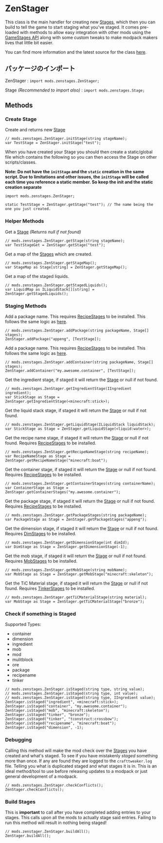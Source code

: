 # ZenStager

This class is the main handler for creating new [Stages](/Mods/GameStages/ZenStages/Stage/), which then you can build to tell the game to start staging what you've staged. It comes pre-loaded with methods to allow easy integration with other mods using the [GameStages API](https://minecraft.curseforge.com/projects/game-stages) along with some custom tweaks to make modpack makers lives that little bit easier.

You can find more information and the latest source for the class [here](https://github.com/DarkPacks/ZenStages/blob/master/src/main/java/uk/artdude/zenstages/stager/ZenStager.java).

## パッケージのインポート

ZenStager : `import mods.zenstages.ZenStager;`

Stage *(Recommended to import also)* : `import mods.zenstages.Stage;`

## Methods

### Create Stage

Create and returns new [Stage](/Mods/GameStages/ZenStages/Stage/)

```zenscript
// mods.zenstages.ZenStager.initStage(string stageName);
var TestStage = ZenStager.initStage("test");
```

When you have created your Stage you should then create a static/global file which contains the following so you can then access the Stage on other scripts/classes.

**Note: Do not have the `initStage` and the `static` creation in the same script. Due to limitations and other issues, the `initStage` will be called each time you reference a static member. So keep the init and the static creation separate**

```zenscript
import mods.zenstages.ZenStager;

static TestStage = ZenStager.getStage("test"); // The name being the one you just created.
```

### Helper Methods

Get a [Stage](/Mods/GameStages/ZenStages/Stage/) *(Returns null if not found)*

```zenscript
// mods.zenstages.ZenStager.getStage(string stageName);
var TestStageGet = ZenStager.getStage("test");
```

Get a map of the [Stages](/Mods/GameStages/ZenStages/Stage/) which are created.

```zenscript
// mods.zenstages.ZenStager.getStageMap();
var StageMap as Stage[string] = ZenStager.getStageMap();
```

Get a map of the staged liquids.

```zenscript
// mods.zenstages.ZenStager.getStagedLiquids();
var LiquidMap as ILiquidStack[][string] = ZenStager.getStagedLiquids();
```

### Staging Methods

Add a package name. This requires [RecipeStages](/Mods/GameStages/RecipeStages/RecipeStages/) to be installed. This follows the same logic as [here](/Mods/GameStages/RecipeStages/RecipeStages/).

```zenscript
// mods.zenstages.ZenStager.addPackage(string packageName, Stage[] stages);
ZenStager.addPackage("appeng", [TestStage]);
```

Add a package name. This requires [RecipeStages](/Mods/GameStages/RecipeStages/RecipeStages/) to be installed. This follows the same logic as [here](/Mods/GameStages/RecipeStages/RecipeStages/).

```zenscript
// mods.zenstages.ZenStager.addContainer(string packageName, Stage[] stages);
ZenStager.addContainer("my.awesome.container", [TestStage]);
```

Get the ingredient stage, if staged it will return the [Stage](/Mods/GameStages/ZenStages/Stage/) or null if not found.

```zenscript
// mods.zenstages.ZenStager.getIngredientStage(IIngredient ingredient);
var StickStage as Stage = ZenStager.getIngredientStage(<minecraft:stick>);
```

Get the liquid stack stage, if staged it will return the [Stage](/Mods/GameStages/ZenStages/Stage/) or null if not found.

```zenscript
// mods.zenstages.ZenStager.getLiquidStage(ILiquidStack liquidStack);
var StickStage as Stage = ZenStager.getLiquidStage(<liquid:water>);
```

Get the recipe name stage, if staged it will return the [Stage](/Mods/GameStages/ZenStages/Stage/) or null if not found. Requires [RecipeStages](/Mods/GameStages/RecipeStages/RecipeStages/) to be installed.

```zenscript
// mods.zenstages.ZenStager.getRecipeNameStage(string recipeName);
var RecipeNameStage as Stage = ZenStager.getRecipeNameStage("minecraft:boat");
```

Get the container stage, if staged it will return the [Stage](/Mods/GameStages/ZenStages/Stage/) or null if not found. Requires [RecipeStages](/Mods/GameStages/RecipeStages/RecipeStages/) to be installed.

```zenscript
// mods.zenstages.ZenStager.getContainerStages(string containerName);
var ContainerStage as Stage = ZenStager.getContainerStages("my.awesome.container");
```

Get the package stage, if staged it will return the [Stage](/Mods/GameStages/ZenStages/Stage/) or null if not found. Requires [RecipeStages](/Mods/GameStages/RecipeStages/RecipeStages/) to be installed.

```zenscript
// mods.zenstages.ZenStager.getPackageStages(string packageName);
var PackageStage as Stage = ZenStager.getPackageStages("appeng");
```

Get the dimension stage, if staged it will return the [Stage](/Mods/GameStages/ZenStages/Stage/) or null if not found. Requires [DimStages](/Mods/GameStages/DimensionStages/DimensionStages/) to be installed.

```zenscript
// mods.zenstages.ZenStager.getDimensionStage(int dimId);
var DimStage as Stage = ZenStager.getDimensionStage(-1);
```

Get the mob stage, if staged it will return the [Stage](/Mods/GameStages/ZenStages/Stage/) or null if not found. Requires [MobStages](/Mods/GameStages/MobStages/MobStages/) to be installed.

```zenscript
// mods.zenstages.ZenStager.getMobStage(string mobName);
var MobStage as Stage = ZenStager.getMobStage("minecraft:skeleton");
```

Get the TiC Material stage, if staged it will return the [Stage](/Mods/GameStages/ZenStages/Stage/) or null if not found. Requires [TinkerStages](/Mods/GameStages/TinkerStages/TinkerStages/) to be installed.

```zenscript
// mods.zenstages.ZenStager.getTiCMaterialStage(string material);
var MobStage as Stage = ZenStager.getTiCMaterialStage("bronze");
```

### Check if something is Staged

Supported Types:

- container
- dimension
- ingredient
- mob
- mod
- mulitblock
- ore
- package
- recipename
- tinker

```zenscript
// mods.zenstages.ZenStager.isStaged(string type, string value);
// mods.zenstages.ZenStager.isStaged(string type, int value);
// mods.zenstages.ZenStager.isStaged(string type, IIngredient value);
ZenStager.isStaged("ingredient", <minecraft:stick>);
ZenStager.isStaged("container", "my.awesome.container");
ZenStager.isStaged("mob", "minecraft:skeleton");
ZenStager.isStaged("tinker", "bronze");
ZenStager.isStaged("tinker", "tconstruct:crossbow");
ZenStager.isStaged("recipename", "minecraft:boat");
ZenStager.isStaged("dimension", -1);
```

### Debugging

Calling this method will make the mod check over the [Stages](/Mods/GameStages/ZenStages/Stage/) you have created and what's staged. To see if you have mistakenly *staged* something more than once. If any are found they are logged to the `crafttweaker.log` file. Telling you what is duplicated staged and what stages it is in. This is an ideal method/tool to use before releasing updates to a modpack or just general development of a modpack.

```zenscript
// mods.zenstages.ZenStager.checkConflicts();
ZenStager.checkConflicts();
```

### Build Stages

This is **important** to call after you have completed adding entries to your stages. This calls upon all the mods to actually stage said entries. Failing to run this method will result in nothing being staged!

```zenscript
// mods.zenstager.ZenStager.buildAll();
ZenStager.buildAll();
```